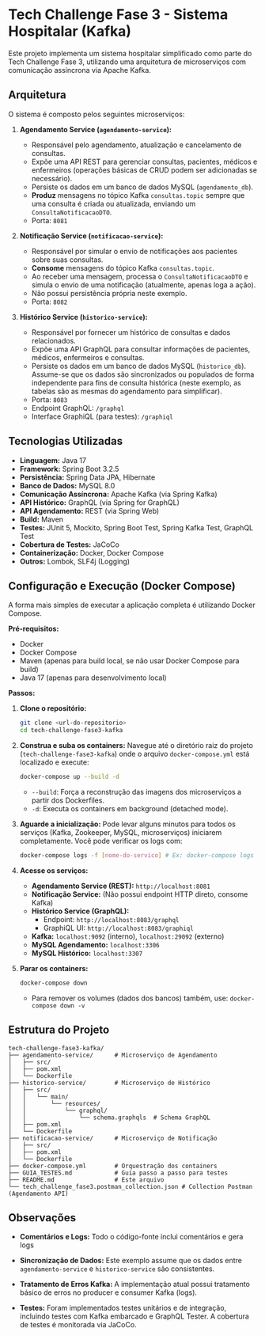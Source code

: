 # Tech Challenge Fase 3 - Sistema Hospitalar (Kafka)

Este projeto implementa um sistema hospitalar simplificado como parte do Tech Challenge Fase 3, utilizando uma arquitetura de microserviços com comunicação assíncrona via Apache Kafka.

## Arquitetura

O sistema é composto pelos seguintes microserviços:

1.  **Agendamento Service (`agendamento-service`):**
    *   Responsável pelo agendamento, atualização e cancelamento de consultas.
    *   Expõe uma API REST para gerenciar consultas, pacientes, médicos e enfermeiros (operações básicas de CRUD podem ser adicionadas se necessário).
    *   Persiste os dados em um banco de dados MySQL (`agendamento_db`).
    *   **Produz** mensagens no tópico Kafka `consultas.topic` sempre que uma consulta é criada ou atualizada, enviando um `ConsultaNotificacaoDTO`.
    *   Porta: `8081`

2.  **Notificação Service (`notificacao-service`):**
    *   Responsável por simular o envio de notificações aos pacientes sobre suas consultas.
    *   **Consome** mensagens do tópico Kafka `consultas.topic`.
    *   Ao receber uma mensagem, processa o `ConsultaNotificacaoDTO` e simula o envio de uma notificação (atualmente, apenas loga a ação).
    *   Não possui persistência própria neste exemplo.
    *   Porta: `8082`

3.  **Histórico Service (`historico-service`):**
    *   Responsável por fornecer um histórico de consultas e dados relacionados.
    *   Expõe uma API GraphQL para consultar informações de pacientes, médicos, enfermeiros e consultas.
    *   Persiste os dados em um banco de dados MySQL (`historico_db`). Assume-se que os dados são sincronizados ou populados de forma independente para fins de consulta histórica (neste exemplo, as tabelas são as mesmas do agendamento para simplificar).
    *   Porta: `8083`
    *   Endpoint GraphQL: `/graphql`
    *   Interface GraphiQL (para testes): `/graphiql`

## Tecnologias Utilizadas

*   **Linguagem:** Java 17
*   **Framework:** Spring Boot 3.2.5
*   **Persistência:** Spring Data JPA, Hibernate
*   **Banco de Dados:** MySQL 8.0
*   **Comunicação Assíncrona:** Apache Kafka (via Spring Kafka)
*   **API Histórico:** GraphQL (via Spring for GraphQL)
*   **API Agendamento:** REST (via Spring Web)
*   **Build:** Maven
*   **Testes:** JUnit 5, Mockito, Spring Boot Test, Spring Kafka Test, GraphQL Test
*   **Cobertura de Testes:** JaCoCo
*   **Containerização:** Docker, Docker Compose
*   **Outros:** Lombok, SLF4j (Logging)

## Configuração e Execução (Docker Compose)

A forma mais simples de executar a aplicação completa é utilizando Docker Compose.

**Pré-requisitos:**

*   Docker
*   Docker Compose
*   Maven (apenas para build local, se não usar Docker Compose para build)
*   Java 17 (apenas para desenvolvimento local)

**Passos:**

1.  **Clone o repositório:**
    ```bash
    git clone <url-do-repositorio>
    cd tech-challenge-fase3-kafka
    ```

2.  **Construa e suba os containers:**
    Navegue até o diretório raiz do projeto (`tech-challenge-fase3-kafka`) onde o arquivo `docker-compose.yml` está localizado e execute:
    ```bash
    docker-compose up --build -d
    ```
    *   `--build`: Força a reconstrução das imagens dos microserviços a partir dos Dockerfiles.
    *   `-d`: Executa os containers em background (detached mode).

3.  **Aguarde a inicialização:** Pode levar alguns minutos para todos os serviços (Kafka, Zookeeper, MySQL, microserviços) iniciarem completamente. Você pode verificar os logs com:
    ```bash
    docker-compose logs -f [nome-do-servico] # Ex: docker-compose logs -f agendamento-service
    ```

4.  **Acesse os serviços:**
    *   **Agendamento Service (REST):** `http://localhost:8081`
    *   **Notificação Service:** (Não possui endpoint HTTP direto, consome Kafka)
    *   **Histórico Service (GraphQL):**
        *   Endpoint: `http://localhost:8083/graphql`
        *   GraphiQL UI: `http://localhost:8083/graphiql`
    *   **Kafka:** `localhost:9092` (interno), `localhost:29092` (externo)
    *   **MySQL Agendamento:** `localhost:3306`
    *   **MySQL Histórico:** `localhost:3307`

5.  **Parar os containers:**
    ```bash
    docker-compose down
    ```
    *   Para remover os volumes (dados dos bancos) também, use: `docker-compose down -v`

## Estrutura do Projeto

```
tech-challenge-fase3-kafka/
├── agendamento-service/      # Microserviço de Agendamento
│   ├── src/
│   ├── pom.xml
│   └── Dockerfile
├── historico-service/        # Microserviço de Histórico
│   ├── src/
│   │   └── main/
│   │       └── resources/
│   │           └── graphql/
│   │               └── schema.graphqls  # Schema GraphQL
│   ├── pom.xml
│   └── Dockerfile
├── notificacao-service/      # Microserviço de Notificação
│   ├── src/
│   ├── pom.xml
│   └── Dockerfile
├── docker-compose.yml        # Orquestração dos containers
├── GUIA_TESTES.md            # Guia passo a passo para testes
├── README.md                 # Este arquivo
└── tech_challenge_fase3.postman_collection.json # Collection Postman (Agendamento API)
```

## Observações

*   **Comentários e Logs:** Todo o código-fonte inclui comentários e gera logs

*   **Sincronização de Dados:** Este exemplo assume que os dados entre `agendamento-service` e `historico-service` são consistentes. 
*   **Tratamento de Erros Kafka:** A implementação atual possui tratamento básico de erros no producer e consumer Kafka (logs). 
*   **Testes:** Foram implementados testes unitários e de integração, incluindo testes com Kafka embarcado e GraphQL Tester. A cobertura de testes é monitorada via JaCoCo.

